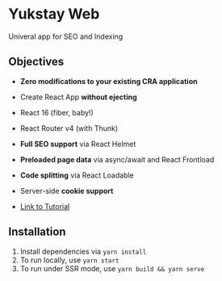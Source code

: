# Yukstay Web

Univeral app for SEO and Indexing

## Objectives

- **Zero modifications to your existing CRA application**
- Create React App **without ejecting**
- React 16 (fiber, baby!)
- React Router v4 (with Thunk)
- **Full SEO support** via React Helmet
- **Preloaded page data** via async/await and React Frontload
- **Code splitting** via React Loadable
- Server-side **cookie support**

- [Link to Tutorial](https://medium.com/@cereallarceny/server-side-rendering-in-create-react-app-with-all-the-goodies-without-ejecting-4c889d7db25e)


## Installation

1.  Install dependencies via `yarn install`
2.  To run locally, use `yarn start`
3.  To run under SSR mode, use `yarn build && yarn serve`

